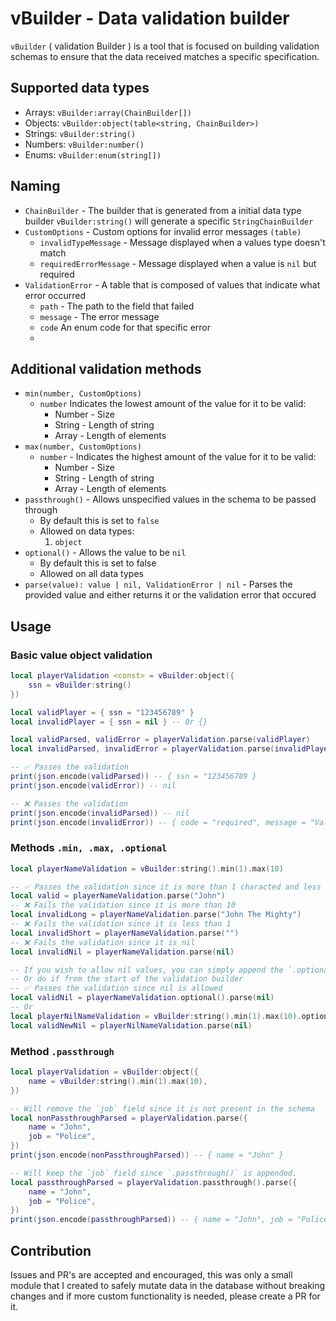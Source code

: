 # vBuilder - Data validation builder

`vBuilder` ( validation Builder ) is a tool that is focused on building validation schemas to ensure that the data received matches a specific specification.

## Supported data types

- Arrays: `vBuilder:array(ChainBuilder[])`
- Objects: `vBuilder:object(table<string, ChainBuilder>)`
- Strings: `vBuilder:string()`
- Numbers: `vBuilder:number()`
- Enums: `vBuilder:enum(string[])`

## Naming

- `ChainBuilder` - The builder that is generated from a initial data type builder `vBuilder:string()` will generate a specific `StringChainBuilder`
- `CustomOptions` - Custom options for invalid error messages `(table)`
  - `invalidTypeMessage` - Message displayed when a values type doesn't match
  - `requiredErrorMessage` - Message displayed when a value is `nil` but required
- `ValidationError` - A table that is composed of values that indicate what error occurred
  - `path` - The path to the field that failed
  - `message` - The error message
  - `code` An enum code for that specific error
  -

## Additional validation methods

- `min(number, CustomOptions)`
  - `number` Indicates the lowest amount of the value for it to be valid:
    - Number - Size
    - String - Length of string
    - Array - Length of elements
- `max(number, CustomOptions)`
  - `number` - Indicates the highest amount of the value for it to be valid:
    - Number - Size
    - String - Length of string
    - Array - Length of elements
- `passthrough()` - Allows unspecified values in the schema to be passed through
  - By default this is set to `false`
  - Allowed on data types:
    1. `object`
- `optional()` - Allows the value to be `nil`
  - By default this is set to false
  - Allowed on all data types
- `parse(value): value | nil, ValidationError | nil` - Parses the provided value and either returns it or the validation error that occured

## Usage

### Basic value object validation

```lua
local playerValidation <const> = vBuilder:object({
	ssn = vBuilder:string()
})

local validPlayer = { ssn = "123456789" }
local invalidPlayer = { ssn = nil } -- Or {}

local validParsed, validError = playerValidation.parse(validPlayer)
local invalidParsed, invalidError = playerValidation.parse(invalidPlayer)

-- ✅ Passes the validation
print(json.encode(validParsed)) -- { ssn = "123456789 }
print(json.encode(validError)) -- nil

-- ❌ Passes the validation
print(json.encode(invalidParsed)) -- nil
print(json.encode(invalidError)) -- { code = "required", message = "Value is required", }
```

### Methods `.min, .max, .optional`

```lua
local playerNameValidation = vBuilder:string().min(1).max(10)

-- ✅ Passes the validation since it is more than 1 characted and less than 10
local valid = playerNameValidation.parse("John")
-- ❌ Fails the validation since it is more than 10
local invalidLong = playerNameValidation.parse("John The Mighty")
-- ❌ Fails the validation since it is less than 1
local invalidShort = playerNameValidation.parse("")
-- ❌ Fails the validation since it is nil
local invalidNil = playerNameValidation.parse(nil)

-- If you wish to allow nil values, you can simply append the `.optional()` method
-- Or do if from the start of the validation builder
-- ✅ Passes the validation since nil is allowed
local validNil = playerNameValidation.optional().parse(nil)
-- Or
local playerNilNameValidation = vBuilder:string().min(1).max(10).optional()
local validNewNil = playerNilNameValidation.parse(nil)
```

### Method `.passthrough`

```lua
local playerValidation = vBuilder:object({
	name = vBuilder:string().min(1).max(10),
})

-- Will remove the `job` field since it is not present in the schema
local nonPassthroughParsed = playerValidation.parse({
	name = "John",
	job = "Police",
})
print(json.encode(nonPassthroughParsed)) -- { name = "John" }

-- Will keep the `job` field since `.passthrough()` is appended.
local passthroughParsed = playerValidation.passthrough().parse({
	name = "John",
	job = "Police",
})
print(json.encode(passthroughParsed)) -- { name = "John", job = "Police" }
```

## Contribution

Issues and PR's are accepted and encouraged, this was only a small module that I created to safely mutate data in the database without breaking changes and if more custom functionality is needed, please create a PR for it.
